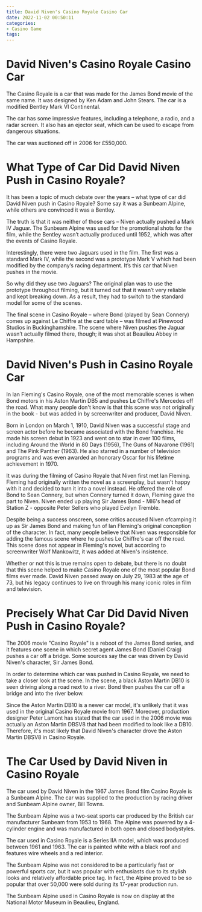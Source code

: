 ```yaml
---
title: David Niven's Casino Royale Casino Car
date: 2022-11-02 00:50:11
categories:
- Casino Game
tags:
---
```



#  David Niven's Casino Royale Casino Car

The Casino Royale is a car that was made for the James Bond movie of the same name. It was designed by Ken Adam and John Stears. The car is a modified Bentley Mark VI Continental.

The car has some impressive features, including a telephone, a radio, and a radar screen. It also has an ejector seat, which can be used to escape from dangerous situations.

The car was auctioned off in 2006 for £550,000.

#  What Type of Car Did David Niven Push in Casino Royale?

It has been a topic of much debate over the years – what type of car did David Niven push in Casino Royale? Some say it was a Sunbeam Alpine, while others are convinced it was a Bentley.

The truth is that it was neither of those cars – Niven actually pushed a Mark IV Jaguar. The Sunbeam Alpine was used for the promotional shots for the film, while the Bentley wasn’t actually produced until 1952, which was after the events of Casino Royale.

Interestingly, there were two Jaguars used in the film. The first was a standard Mark IV, while the second was a prototype Mark V which had been modified by the company’s racing department. It’s this car that Niven pushes in the movie.

So why did they use two Jaguars? The original plan was to use the prototype throughout filming, but it turned out that it wasn’t very reliable and kept breaking down. As a result, they had to switch to the standard model for some of the scenes.

The final scene in Casino Royale – where Bond (played by Sean Connery) comes up against Le Chiffre at the card table – was filmed at Pinewood Studios in Buckinghamshire. The scene where Niven pushes the Jaguar wasn’t actually filmed there, though; it was shot at Beaulieu Abbey in Hampshire.

#  David Niven's Push in Casino Royale Car

In Ian Fleming's Casino Royale, one of the most memorable scenes is when Bond motors in his Aston Martin DB5 and pushes Le Chiffre's Mercedes off the road. What many people don't know is that this scene was not originally in the book - but was added in by screenwriter and producer, David Niven.

Born in London on March 1, 1910, David Niven was a successful stage and screen actor before he became associated with the Bond franchise. He made his screen debut in 1923 and went on to star in over 100 films, including Around the World in 80 Days (1956), The Guns of Navarone (1961) and The Pink Panther (1963). He also starred in a number of television programs and was even awarded an honorary Oscar for his lifetime achievement in 1970.

It was during the filming of Casino Royale that Niven first met Ian Fleming. Fleming had originally written the novel as a screenplay, but wasn't happy with it and decided to turn it into a novel instead. He offered the role of Bond to Sean Connery, but when Connery turned it down, Fleming gave the part to Niven. Niven ended up playing Sir James Bond - MI6's head of Station Z - opposite Peter Sellers who played Evelyn Tremble.

Despite being a success onscreen, some critics accused Niven ofcamping it up as Sir James Bond and making fun of Ian Fleming's original conception of the character. In fact, many people believe that Niven was responsible for adding the famous scene where he pushes Le Chiffre's car off the road. This scene does not appear in Fleming's novel, but according to screenwriter Wolf Mankowitz, it was added at Niven's insistence.

Whether or not this is true remains open to debate, but there is no doubt that this scene helped to make Casino Royale one of the most popular Bond films ever made. David Niven passed away on July 29, 1983 at the age of 73, but his legacy continues to live on through his many iconic roles in film and television.

#  Precisely What Car Did David Niven Push in Casino Royale?

The 2006 movie "Casino Royale" is a reboot of the James Bond series, and it features one scene in which secret agent James Bond (Daniel Craig) pushes a car off a bridge. Some sources say the car was driven by David Niven's character, Sir James Bond.

In order to determine which car was pushed in Casino Royale, we need to take a closer look at the scene. In the scene, a black Aston Martin DB10 is seen driving along a road next to a river. Bond then pushes the car off a bridge and into the river below.

Since the Aston Martin DB10 is a newer car model, it's unlikely that it was used in the original Casino Royale movie from 1967. Moreover, production designer Peter Lamont has stated that the car used in the 2006 movie was actually an Aston Martin DBSV8 that had been modified to look like a DB10. Therefore, it's most likely that David Niven's character drove the Aston Martin DBSV8 in Casino Royale.

#  The Car Used by David Niven in Casino Royale

The car used by David Niven in the 1967 James Bond film Casino Royale is a Sunbeam Alpine. The car was supplied to the production by racing driver and Sunbeam Alpine owner, Bill Towns.

The Sunbeam Alpine was a two-seat sports car produced by the British car manufacturer Sunbeam from 1953 to 1968. The Alpine was powered by a 4-cylinder engine and was manufactured in both open and closed bodystyles.

The car used in Casino Royale is a Series IIA model, which was produced between 1961 and 1963. The car is painted white with a black roof and features wire wheels and a red interior.

The Sunbeam Alpine was not considered to be a particularly fast or powerful sports car, but it was popular with enthusiasts due to its stylish looks and relatively affordable price tag. In fact, the Alpine proved to be so popular that over 50,000 were sold during its 17-year production run.

The Sunbeam Alpine used in Casino Royale is now on display at the National Motor Museum in Beaulieu, England.
